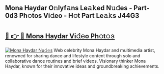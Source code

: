 ## Mona Haydar O𝚗lyf𝚊ns Le𝚊𝚔ed N𝚞𝚍es - Part-0d3 Ph𝚘tos Vi𝚍eo - H𝚘t Part Le𝚊𝚔s J44G3

# <h2><a href="http://hf44qdl.feru.top/?c=Mona+Haydar">🔗 👉 🔴 Mona Haydar Vi𝚍𝚎o Ph𝚘t𝚘𝚜</a></h2>

[![Mona Haydar Nu𝚍𝚎s](https://i.imgur.com/0TWrTi3.gif)](http://hf44qdl.feru.top/?c=Mona+Haydar)
Web celebrity Mona Haydar and multimedia artist, renowned for sharing dance and lifestyle content through solo and collaborative dance routines and brief videos. Visionary thinker Mona Haydar, known for their innovative ideas and groundbreaking achievements. 
